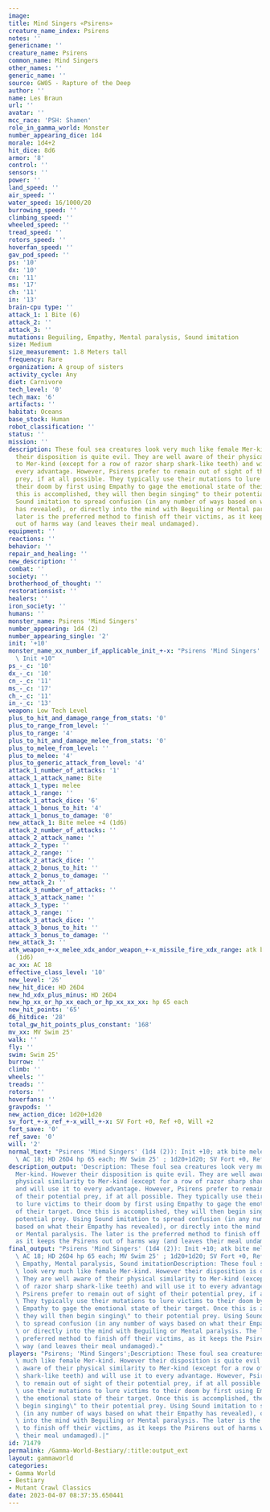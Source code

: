 ```yaml
---
image: 
title: Mind Singers «Psirens»
creature_name_index: Psirens
notes: ''
genericname: ''
creature_name: Psirens
common_name: Mind Singers
other_names: ''
generic_name: ''
source: GW05 - Rapture of the Deep
author: ''
name: Les Braun
url: ''
avatar: ''
mcc_race: 'PSH: Shamen'
role_in_gamma_world: Monster
number_appearing_dice: 1d4
morale: 1d4+2
hit_dice: 8d6
armor: '8'
control: ''
sensors: ''
power: ''
land_speed: ''
air_speed: ''
water_speed: 16/1000/20
burrowing_speed: ''
climbing_speed: ''
wheeled_speed: ''
tread_speed: ''
rotors_speed: ''
hoverfan_speed: ''
gav_pod_speed: ''
ps: '10'
dx: '10'
cn: '11'
ms: '17'
ch: '11'
in: '13'
brain-cpu type: ''
attack_1: 1 Bite (6)
attack_2: ''
attack_3: ''
mutations: Beguiling, Empathy, Mental paralysis, Sound imitation
size: Medium
size_measurement: 1.8 Meters tall
frequency: Rare
organization: A group of sisters
activity_cycle: Any
diet: Carnivore
tech_level: '0'
tech_max: '6'
artifacts: ''
habitat: Oceans
base_stock: Human
robot_classification: ''
status: ''
mission: ''
description: These foul sea creatures look very much like female Mer-kind. However
  their disposition is quite evil. They are well aware of their physical similarity
  to Mer-kind (except for a row of razor sharp shark-like teeth) and will use it to
  every advantage. However, Psirens prefer to remain out of sight of their potential
  prey, if at all possible. They typically use their mutations to lure victims to
  their doom by first using Empathy to gage the emotional state of their target. Once
  this is accomplished, they will then begin singing" to their potential prey. Using
  Sound imitation to spread confusion (in any number of ways based on what their Empathy
  has revealed), or directly into the mind with Beguiling or Mental paralysis. The
  later is the preferred method to finish off their victims, as it keeps the Psirens
  out of harms way (and leaves their meal undamaged).
equipment: ''
reactions: ''
behavior: ''
repair_and_healing: ''
new_description: ''
combat: ''
society: ''
brotherhood_of_thought: ''
restorationsist: ''
healers: ''
iron_society: ''
humans: ''
monster_name: Psirens 'Mind Singers'
number_appearing: 1d4 (2)
number_appearing_single: '2'
init: '+10'
monster_name_xx_number_if_applicable_init_+-x: "Psirens 'Mind Singers' (1d4 (2)):\
  \ Init +10"
ps_-_c: '10'
dx_-_c: '10'
cn_-_c: '11'
ms_-_c: '17'
ch_-_c: '11'
in_-_c: '13'
weapon: Low Tech Level
plus_to_hit_and_damage_range_from_stats: '0'
plus_to_range_from_level: ''
plus_to_range: '4'
plus_to_hit_and_damage_melee_from_stats: '0'
plus_to_melee_from_level: ''
plus_to_melee: '4'
plus_to_generic_attack_from_level: '4'
attack_1_number_of_attacks: '1'
attack_1_attack_name: Bite
attack_1_type: melee
attack_1_range: ''
attack_1_attack_dice: '6'
attack_1_bonus_to_hit: '4'
attack_1_bonus_to_damage: '0'
new_attack_1: Bite melee +4 (1d6)
attack_2_number_of_attacks: ''
attack_2_attack_name: ''
attack_2_type: ''
attack_2_range: ''
attack_2_attack_dice: ''
attack_2_bonus_to_hit: ''
attack_2_bonus_to_damage: ''
new_attack_2: ''
attack_3_number_of_attacks: ''
attack_3_attack_name: ''
attack_3_type: ''
attack_3_range: ''
attack_3_attack_dice: ''
attack_3_bonus_to_hit: ''
attack_3_bonus_to_damage: ''
new_attack_3: ''
atk_weapon_+-x_melee_xdx_andor_weapon_+-x_missile_fire_xdx_range: atk bite melee +4
  (1d6)
ac_xx: AC 18
effective_class_level: '10'
new_level: '26'
new_hit_dice: HD 26D4
new_hd_xdx_plus_minus: HD 26D4
new_hp_xx_or_hp_xx_each_or_hp_xx_xx_xx: hp 65 each
new_hit_points: '65'
d6_hitdice: '28'
total_gw_hit_points_plus_constant: '168'
mv_xx: MV Swim 25'
walk: ''
fly: ''
swim: Swim 25'
burrow: ''
climb: ''
wheels: ''
treads: ''
rotors: ''
hoverfans: ''
gravpods: ''
new_action_dice: 1d20+1d20
sv_fort_+-x_ref_+-x_will_+-x: SV Fort +0, Ref +0, Will +2
fort_save: '0'
ref_save: '0'
will: '2'
normal_text: "Psirens 'Mind Singers' (1d4 (2)): Init +10; atk bite melee +4 (1d6);\
  \ AC 18; HD 26D4 hp 65 each; MV Swim 25' ; 1d20+1d20; SV Fort +0, Ref +0, Will +2"
description_output: 'Description: These foul sea creatures look very much like female
  Mer-kind. However their disposition is quite evil. They are well aware of their
  physical similarity to Mer-kind (except for a row of razor sharp shark-like teeth)
  and will use it to every advantage. However, Psirens prefer to remain out of sight
  of their potential prey, if at all possible. They typically use their mutations
  to lure victims to their doom by first using Empathy to gage the emotional state
  of their target. Once this is accomplished, they will then begin singing" to their
  potential prey. Using Sound imitation to spread confusion (in any number of ways
  based on what their Empathy has revealed), or directly into the mind with Beguiling
  or Mental paralysis. The later is the preferred method to finish off their victims,
  as it keeps the Psirens out of harms way (and leaves their meal undamaged).'
final_output: "Psirens 'Mind Singers' (1d4 (2)): Init +10; atk bite melee +4 (1d6);\
  \ AC 18; HD 26D4 hp 65 each; MV Swim 25' ; 1d20+1d20; SV Fort +0, Ref +0, Will +2Beguiling,\
  \ Empathy, Mental paralysis, Sound imitationDescription: These foul sea creatures\
  \ look very much like female Mer-kind. However their disposition is quite evil.\
  \ They are well aware of their physical similarity to Mer-kind (except for a row\
  \ of razor sharp shark-like teeth) and will use it to every advantage. However,\
  \ Psirens prefer to remain out of sight of their potential prey, if at all possible.\
  \ They typically use their mutations to lure victims to their doom by first using\
  \ Empathy to gage the emotional state of their target. Once this is accomplished,\
  \ they will then begin singing\" to their potential prey. Using Sound imitation\
  \ to spread confusion (in any number of ways based on what their Empathy has revealed),\
  \ or directly into the mind with Beguiling or Mental paralysis. The later is the\
  \ preferred method to finish off their victims, as it keeps the Psirens out of harms\
  \ way (and leaves their meal undamaged)."
players: "Psirens; 'Mind Singers';Description: These foul sea creatures look very\
  \ much like female Mer-kind. However their disposition is quite evil. They are well\
  \ aware of their physical similarity to Mer-kind (except for a row of razor sharp\
  \ shark-like teeth) and will use it to every advantage. However, Psirens prefer\
  \ to remain out of sight of their potential prey, if at all possible. They typically\
  \ use their mutations to lure victims to their doom by first using Empathy to gage\
  \ the emotional state of their target. Once this is accomplished, they will then\
  \ begin singing\" to their potential prey. Using Sound imitation to spread confusion\
  \ (in any number of ways based on what their Empathy has revealed), or directly\
  \ into the mind with Beguiling or Mental paralysis. The later is the preferred method\
  \ to finish off their victims, as it keeps the Psirens out of harms way (and leaves\
  \ their meal undamaged).|"
id: 71479
permalink: /Gamma-World-Bestiary/:title:output_ext
layout: gammaworld
categories:
- Gamma World
- Bestiary
- Mutant Crawl Classics
date: 2023-04-07 08:37:35.650441
---
```

